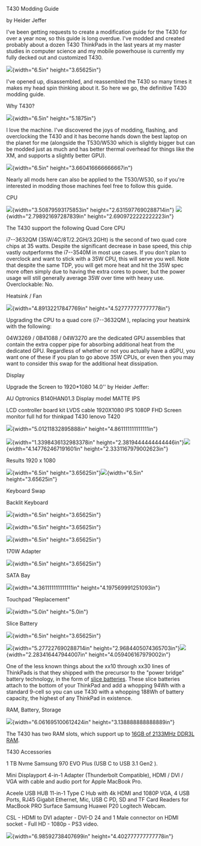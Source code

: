 T430 Modding Guide

by Heider Jeffer

I've been getting requests to create a modification guide for the T430
for over a year now, so this guide is long overdue. I've modded and
created probably about a dozen T430 ThinkPads in the last years at my
master studies in computer science and my mobile powerhouse is currently
my fully decked out and customized T430.

![](./images/media/image1.jpeg){width="6.5in" height="3.65625in"}

I've opened up, disassembled, and reassembled the T430 so many times it
makes my head spin thinking about it. So here we go, the definitive T430
modding guide.

Why T430?

![](./images/media/image2.jpeg){width="6.5in" height="5.1875in"}

I love the machine. I've discovered the joys of modding, flashing, and
overclocking the T430 and it has become hands down the best laptop on
the planet for me (alongside the T530/W530 which is slightly bigger but
can be modded just as much and has better thermal overhead for things
like the XM, and supports a slightly better GPU).

![](./images/media/image3.jpeg){width="6.5in"
height="3.660416666666667in"}

Nearly all mods here can also be applied to the T530/W530, so if you're
interested in modding those machines feel free to follow this guide.

CPU

![](./images/media/image4.jpeg){width="3.50879593175853in"
height="2.6315977690288714in"}
![](./images/media/image5.jpeg){width="2.798921697287839in"
height="2.6909722222222223in"}

The T430 support the following Quad Core CPU

i7--3632QM (35W/4C/8T/2.2GH/3.2GHt) is the second of two quad core chips
at 35 watts. Despite the significant decrease in base speed, this chip
vastly outperforms the i7--3540M in most use cases. If you don't plan to
overclock and want to stick with a 35W CPU, this will serve you well.
Note that despite the same TDP, you will get more heat and hit the 35W
spec more often simply due to having the extra cores to power, but the
power usage will still generally average 35W over time with heavy use.\
Overclockable: No.

Heatsink / Fan

![](./images/media/image6.jpeg){width="4.89132217847769in"
height="4.527777777777778in"}

Upgrading the CPU to a quad core (i7--3632QM ), replacing your heatsink
with the following:

04W3269 / 0B41088 / 04W3270 are the dedicated GPU assemblies that
contain the extra copper pipe for absorbing additional heat from the
dedicated GPU. Regardless of whether or not you actually have a dGPU,
you want one of these if you plan to go above 35W CPUs, or even then you
may want to consider this swap for the additional heat dissipation.

Display

Upgrade the Screen to 1920\*1080 14.0\'\' by Heider Jeffer:

AU Optronics B140HAN01.3 Display model MATTE IPS

LCD controller board kit LVDS cable 1920X1080 IPS 1080P FHD Screen
monitor full hd for thinkpad T430 lenovo T420

![](./images/media/image7.jpeg){width="5.01211832895888in"
height="4.861111111111111in"}\
\
![](./images/media/image8.jpeg){width="1.3398436132983378in"
height="2.3819444444444446in"}![](./images/media/image9.jpeg){width="4.147762467191601in"
height="2.3331167979002623in"}

Results 1920 x 1080

![](./images/media/image10.jpeg){width="6.5in"
height="3.65625in"}![](./images/media/image11.jpeg){width="6.5in"
height="3.65625in"}

Keyboard Swap

Backlit Keyboard

![](./images/media/image12.jpeg){width="6.5in" height="3.65625in"}

![](./images/media/image13.jpeg){width="6.5in" height="3.65625in"}

![](./images/media/image14.jpeg){width="6.5in" height="3.65625in"}

170W Adapter

![](./images/media/image15.jpeg){width="6.5in" height="3.65625in"}

SATA Bay

![](./images/media/image16.jpeg){width="4.361111111111111in"
height="4.197569991251093in"}

Touchpad "Replacement"

![](./images/media/image17.jpeg){width="5.0in" height="5.0in"}

Slice Battery

![](./images/media/image18.jpeg){width="6.5in" height="3.65625in"}

![](./images/media/image19.jpeg){width="5.277227690288714in"
height="2.9684405074365703in"}![](./images/media/image20.jpeg){width="2.283416447944007in"
height="4.059406167979002in"}

One of the less known things about the xx10 through xx30 lines of
ThinkPads is that they shipped with the precursor to the "power bridge"
battery technology, in the form of [slice
batteries](https://www.amazon.com/gp/product/B01EHMXCL0/ref=as_li_tl?ie=UTF8&tag=n4ru08-20&camp=1789&creative=9325&linkCode=as2&creativeASIN=B01EHMXCL0&linkId=a22cc4b646e241776ad8f630d3e9f2a3).
These slice batteries attach to the bottom of your ThinkPad and add a
whopping 94Wh with a standard 9-cell so you can use T430 with a whopping
188Wh of battery capacity, the highest of any ThinkPad in existence.

RAM, Battery, Storage

![](./images/media/image21.jpeg){width="6.061695100612424in"
height="3.138888888888889in"}

The T430 has two RAM slots, which support up to [16GB of 2133MHz DDR3L
RAM](https://www.amazon.com/gp/product/B00NTQ0GOM/ref=as_li_tl?ie=UTF8&tag=n4ru08-20&camp=1789&creative=9325&linkCode=as2&creativeASIN=B00NTQ0GOM&linkId=70244be6e7d8d5ea26458da4fb595c87).

T430 Accessories

1 TB Nvme Samsung 970 EVO Plus (USB C to USB 3.1 Gen2 ).

Mini Displayport 4-in-1 Adapter (Thunderbolt Compatible), HDMI / DVI /
VGA with cable and audio port for Apple MacBook Pro.

Aceele USB HUB 11-in-1 Type C Hub with 4k HDMI and 1080P VGA, 4 USB
Ports, RJ45 Gigabit Ethernet, Mic, USB C PD, SD and TF Card Readers for
MacBook PRO Surface Samsung Huawei P20 Logitech Webcam.

CSL - HDMI to DVI adapter - DVI-D 24 and 1 Male connector on HDMI
socket - Full HD - 1080p - PS3 video.

![](./images/media/image22.png){width="6.98592738407699in"
height="4.402777777777778in"}
